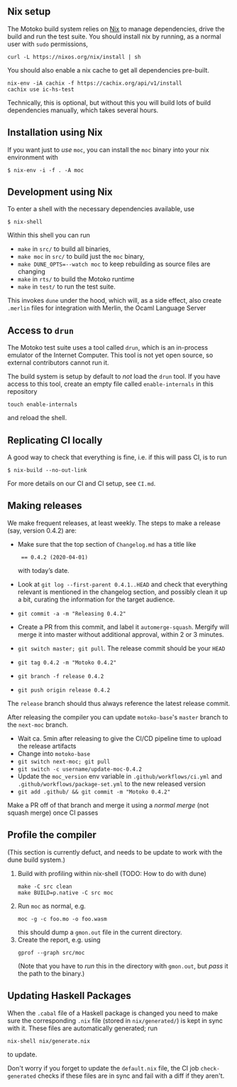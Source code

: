 ## Nix setup

The Motoko build system relies on [Nix](https://nixos.org/) to manage
dependencies, drive the build and run the test suite. You should install nix by
running, as a normal user with `sudo` permissions,
```
curl -L https://nixos.org/nix/install | sh
```

You should also enable a nix cache to get all dependencies pre-built.
```
nix-env -iA cachix -f https://cachix.org/api/v1/install
cachix use ic-hs-test
```
Technically, this is optional, but without this you will build lots of build
dependencies manually, which takes several hours.


## Installation using Nix

If you want just to _use_ `moc`, you can install the `moc` binary into your nix
environment with
```
$ nix-env -i -f . -A moc
```

## Development using Nix

To enter a shell with the necessary dependencies available, use
```
$ nix-shell
```

Within this shell you can run
 * `make` in `src/` to build all binaries,
 * `make moc` in `src/` to build just the `moc` binary,
 * `make DUNE_OPTS=--watch moc` to keep rebuilding as source files are changing
 * `make` in `rts/` to build the Motoko runtime
 * `make` in `test/` to run the test suite.

This invokes `dune` under the hood, which will, as a side effect, also create
`.merlin` files for integration with Merlin, the Ocaml Language Server

## Access to `drun`

The Motoko test suite uses a tool called `drun`, which is an in-process
emulator of the Internet Computer. This tool is not yet open source, so
external contributors cannot run it.

The build system is setup by default to _not_ load the `drun` tool. If you have
access to this tool, create an empty file called `enable-internals` in this repository
```
touch enable-internals
```
and reload the shell.

## Replicating CI locally

A good way to check that everything is fine, i.e. if this will pass CI, is to run
```
$ nix-build --no-out-link
```

For more details on our CI and CI setup, see `CI.md`.


## Making releases

We make frequent releases, at least weekly. The steps to make a release (say, version 0.4.2) are:

 * Make sure that the top section of `Changelog.md` has a title like

        == 0.4.2 (2020-04-01)

   with today’s date.

 * Look at `git log --first-parent 0.4.1..HEAD` and check
   that everything relevant is mentioned in the changelog section, and possibly
   clean it up a bit, curating the information for the target audience.

 * `git commit -a -m "Releasing 0.4.2"`
 * Create a PR from this commit, and label it `automerge-squash`.  Mergify will
   merge it into master without additional approval, within 2 or 3 minutes.
 * `git switch master; git pull`. The release commit should be your `HEAD`
 * `git tag 0.4.2 -m "Motoko 0.4.2"`
 * `git branch -f release 0.4.2`
 * `git push origin release 0.4.2`

The `release` branch should thus always reference the latest release commit.

After releasing the compiler you can update `motoko-base`'s `master`
branch to the `next-moc` branch.

* Wait ca. 5min after releasing to give the CI/CD pipeline time to upload the release artifacts
* Change into `motoko-base`
* `git switch next-moc; git pull`
* `git switch -c username/update-moc-0.4.2`
* Update the `moc_version` env variable in `.github/workflows/ci.yml`
  and `.github/workflows/package-set.yml` to the new released version
* `git add .github/ && git commit -m "Motoko 0.4.2"`

Make a PR off of that branch and merge it using a _normal merge_ (not
squash merge) once CI passes

## Profile the compiler

(This section is currently defuct, and needs to be update to work with the dune
build system.)

1. Build with profiling within nix-shell (TODO: How to do with dune)
   ```
   make -C src clean
   make BUILD=p.native -C src moc
   ```
2. Run `moc` as normal, e.g.
   ```
   moc -g -c foo.mo -o foo.wasm
   ```
   this should dump a `gmon.out` file in the current directory.
3. Create the report, e.g. using
   ```
   gprof --graph src/moc
   ```
   (Note that you have to _run_ this in the directory with `gmon.out`, but
   _pass_ it the path to the binary.)


## Updating Haskell Packages

When the `.cabal` file of a Haskell package is changed you need to make sure the
corresponding `.nix` file (stored in `nix/generated/`) is kept in sync with it. These files are automatically generated; run
```
nix-shell nix/generate.nix
```
to update.

Don't worry if you forget to update the `default.nix` file, the CI job
`check-generated` checks if these files are in sync and fail with a diff if
they aren't.
